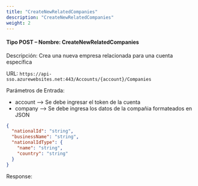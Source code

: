 ```yaml
---
title: "CreateNewRelatedCompanies"
description: "CreateNewRelatedCompanies"
weight: 2
---
```


#### Tipo POST – Nombre: CreateNewRelatedCompanies ####

Descripción: Crea una nueva empresa relacionada para una cuenta específica

URL: `https://api-sso.azurewebsites.net:443/Accounts/{account}/Companies`

Parámetros de Entrada:

* account --> Se debe ingresar el token de la cuenta
* company --> Se debe ingresa los datos de la compañia formateados en JSON

```json
{
  "nationalId": "string",
  "businessName": "string",
  "nationalIdType": {
    "name": "string",
    "country": "string"
  }
}
```

Response:
